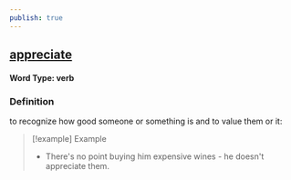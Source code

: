 ```yaml
---
publish: true
---
```

## [appreciate](https://dictionary.cambridge.org/dictionary/english/appreciate)

#### Word Type: verb
### Definition
to recognize how good someone or something is and to value them or it:

>[!example] Example
> - There's no point buying him expensive wines - he doesn't appreciate them.
